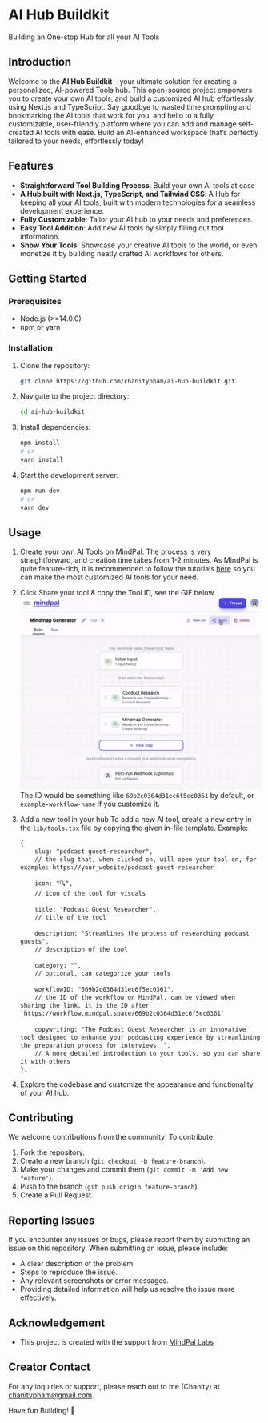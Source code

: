 # AI Hub Buildkit
Building an One-stop Hub for all your AI Tools

## Introduction
Welcome to the **AI Hub Buildkit** – your ultimate solution for creating a personalized, AI-powered Tools hub. This open-source project empowers you to create your own AI tools, and build a customized AI hub effortlessly, using Next.js and TypeScript. Say goodbye to wasted time prompting and bookmarking the AI tools that work for you, and hello to a fully customizable, user-friendly platform where you can add and manage self-created AI tools with ease. Build an AI-enhanced workspace that’s perfectly tailored to your needs, effortlessly today!

## Features
- **Straightforward Tool Building Process**: Build your own AI tools at ease
- **A Hub built with Next.js, TypeScript, and Tailwind CSS**: A Hub for keeping all your AI tools, built with modern technologies for a seamless development experience.
- **Fully Customizable**: Tailor your AI hub to your needs and preferences.
- **Easy Tool Addition**: Add new AI tools by simply filling out tool information.
- **Show Your Tools**: Showcase your creative AI tools to the world, or even monetize it by building neatly crafted AI workflows for others.

## Getting Started

### Prerequisites
- Node.js (>=14.0.0)
- npm or yarn

### Installation

1. Clone the repository:

    ```bash
    git clone https://github.com/chanitypham/ai-hub-buildkit.git
    ```

2. Navigate to the project directory:

    ```bash
    cd ai-hub-buildkit
    ```

3. Install dependencies:

    ```bash
    npm install
    # or
    yarn install
    ```

4. Start the development server:

    ```bash
    npm run dev
    # or
    yarn dev
    ```

## Usage

1. Create your own AI Tools on [MindPal](https://mindpal.space/). The process is very straightforward, and creation time takes from 1-2 minutes. As MindPal is quite feature-rich, it is recommended to follow the tutorials [here](https://www.youtube.com/watch?v=CcXvHkBQuSE) so you can make the most customized AI tools for your need.

2. Click Share your tool & copy the Tool ID, see the GIF below
![How to Share Your Tool](public/AIHub.gif)
The ID would be something like `69b2c0364d31ec6f5ec0361` by default, or `example-workflow-name` if you customize it.

3. Add a new tool in your hub
To add a new AI tool, create a new entry in the `lib/tools.tsx` file by copying the given in-file template. Example:
    ```
    {
        slug: "podcast-guest-researcher", 
        // the slug that, when clicked on, will open your tool on, for example: https://your_website/podcast-guest-researcher

        icon: "🔍", 
        // icon of the tool for visuals

        title: "Podcast Guest Researcher", 
        // title of the tool

        description: "Streamlines the process of researching podcast guests", 
        // description of the tool

        category: "", 
        // optional, can categorize your tools

        workflowID: "669b2c0364d31ec6f5ec0361", 
        // the ID of the workflow on MindPal, can be viewed when sharing the link, it is the ID after `https://workflow.mindpal.space/669b2c0364d31ec6f5ec0361` 

        copywriting: "The Podcast Guest Researcher is an innovative tool designed to enhance your podcasting experience by streamlining the preparation process for interviews. ", 
        // A more detailed introduction to your tools, so you can share it with others
    }, 
    ```

4. Explore the codebase and customize the appearance and functionality of your AI hub.

## Contributing

We welcome contributions from the community! To contribute:

1. Fork the repository.
2. Create a new branch (`git checkout -b feature-branch`).
3. Make your changes and commit them (`git commit -m 'Add new feature'`).
4. Push to the branch (`git push origin feature-branch`).
5. Create a Pull Request.

## Reporting Issues
If you encounter any issues or bugs, please report them by submitting an issue on this repository. When submitting an issue, please include:
- A clear description of the problem.
- Steps to reproduce the issue.
- Any relevant screenshots or error messages.
- Providing detailed information will help us resolve the issue more effectively.

## Acknowledgement
- This project is created with the support from [MindPal Labs](https://mindpal.space/)

## Creator Contact
For any inquiries or support, please reach out to me (Chanity) at [chanitypham@gmail.com](mailto:chanitypham@gmail.com).

Have fun Building! 🥳